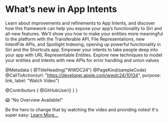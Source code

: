 # What’s new in App Intents

Learn about improvements and refinements to App Intents, and discover how this framework can help you expose your app’s functionality to Siri and all-new features. We’ll show you how to make your entities more meaningful to the platform with the Transferable API, File Representations, new IntentFile APIs, and Spotlight Indexing, opening up powerful functionality in Siri and the Shortcuts app. Empower your intents to take people deep into your app with URL Representable Entities. Explore new techniques to model your entities and intents with new APIs for error handling and union values

@Metadata {
   @TitleHeading("WWDC24")
   @PageKind(sampleCode)
   @CallToAction(url: "https://developer.apple.com/wwdc24/10134", purpose: link, label: "Watch Video")

   @Contributors {
      @GitHubUser(<replace this with your GitHub handle>)
   }
}

😱 "No Overview Available!"

Be the hero to change that by watching the video and providing notes! It's super easy:
 [Learn More…](https://wwdcnotes.com/documentation/wwdcnotes/contributing)
